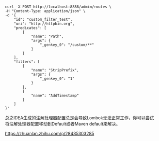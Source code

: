```text

curl -X POST http://localhost:8888/admin/routes \
-H "Content-Type: application/json" \
-d '{
    "id": "custom_filter_test",
    "uri": "http://httpbin.org",
    "predicates": [
        {
            "name": "Path",
            "args": {
                "_genkey_0": "/custom/**"
            }
        }
    ],
    "filters": [
        {
            "name": "StripPrefix",
            "args": {
                "_genkey_0": "1"
            }
        },
        {
            "name": "AddTimestamp"
        }
    ]
}'
```



总之IDEA生成的注解处理器配置总是会导致Lombok无法正常工作，你可以尝试将注解处理器配置移动到Default或者Maven default来解决。

https://zhuanlan.zhihu.com/p/28435303285

